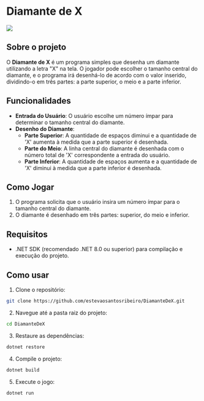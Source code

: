 # Diamante de X

![](https://imgur.com/cb8SMqe)

## Sobre o projeto

O **Diamante de X** é um programa simples que desenha um diamante utilizando a letra "X" na tela. O jogador pode escolher o tamanho central do diamante, e o programa irá desenhá-lo de acordo com o valor inserido, dividindo-o em três partes: a parte superior, o meio e a parte inferior.

## Funcionalidades

- **Entrada do Usuário**: O usuário escolhe um número ímpar para determinar o tamanho central do diamante.
- **Desenho do Diamante**:
  - **Parte Superior**: A quantidade de espaços diminui e a quantidade de 'X' aumenta à medida que a parte superior é desenhada.
  - **Parte do Meio**: A linha central do diamante é desenhada com o número total de 'X' correspondente a entrada do usuário.
  - **Parte Inferior**: A quantidade de espaços aumenta e a quantidade de 'X' diminui à medida que a parte inferior é desenhada.

## Como Jogar

1. O programa solicita que o usuário insira um número ímpar para o tamanho central do diamante.
2. O diamante é desenhado em três partes: superior, do meio e inferior.

## Requisitos

- .NET SDK (recomendado .NET 8.0 ou superior) para compilação e execução do projeto.

## Como usar

1. Clone o repositório:

```sh
git clone https://github.com/estevaosantosribeiro/DiamanteDeX.git
```

2. Navegue até a pasta raiz do projeto:

```sh
cd DiamanteDeX
```

3. Restaure as dependências:

```sh
dotnet restore
```

4. Compile o projeto:

```sh
dotnet build
```

5. Execute o jogo:

```sh
dotnet run
```
